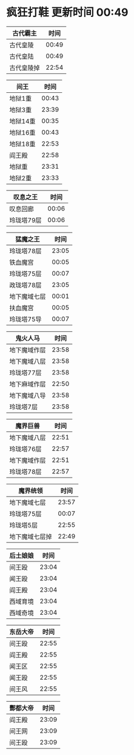 # 疯狂打鞋 更新时间 00:49

| 古代霸主   | 时间    |
|--------|-------|
| 古代皇陵 | 00:49 |
| 古代皇陆 | 00:49 |
| 古代皇陵掉 | 22:54 |

| 间王   | 时间    |
|--------|-------|
| 地狱1重 | 00:43 |
| 地狱3重 | 23:39 |
| 地狱14重 | 00:35 |
| 地狱16重 | 00:43 |
| 地狱18重 | 22:53 |
| 阎王殿 | 22:58 |
| 地狱重 | 23:31 |
| 地狱2重 | 23:33 |

| 叹息之王   | 时间    |
|--------|-------|
| 叹息回廊 | 00:06 |
| 玲珑塔79层 | 00:06 |

| 猛魔之王   | 时间    |
|--------|-------|
| 玲珑塔78层 | 23:05 |
| 铁血魔宫 | 00:05 |
| 玲珑塔75层 | 00:07 |
| 政珑塔78层 | 23:05 |
| 地下魔域七层 | 00:01 |
| 扶血魔宫 | 00:05 |
| 玲珑塔75导 | 00:07 |

| 鬼火人马   | 时间    |
|--------|-------|
| 地下魔域作层 | 23:58 |
| 地下魔域八层 | 23:58 |
| 玲珑塔77层 | 23:58 |
| 地下麻域作层 | 22:50 |
| 地下魔域八导 | 23:58 |
| 玲珑塔7层 | 23:58 |

| 魔界巨兽   | 时间    |
|--------|-------|
| 地下魔域八层 | 22:51 |
| 玲珑塔76层 | 22:57 |
| 地下魔域作层 | 22:51 |
| 玲珑塔78层 | 22:57 |

| 魔界统领   | 时间    |
|--------|-------|
| 地下魔域七层 | 23:57 |
| 玲珑塔75层 | 00:07 |
| 玲珑塔5层 | 22:55 |
| 地下魔域七层掉 | 22:49 |

| 后土娘娘   | 时间    |
|--------|-------|
| 间王殴 | 23:04 |
| 闻王殴 | 23:04 |
| 阎王殿 | 23:04 |
| 西域育境 | 23:04 |
| 西域奇境 | 23:04 |

| 东岳大帝   | 时间    |
|--------|-------|
| 间王殴 | 22:55 |
| 阎王殿 | 22:55 |
| 闻王区 | 22:55 |
| 闻王殴 | 22:55 |
| 间王风 | 22:55 |

| 酆都大帝   | 时间    |
|--------|-------|
| 阎王殿 | 23:09 |
| 间王网 | 23:09 |
| 间王殴 | 23:09 |